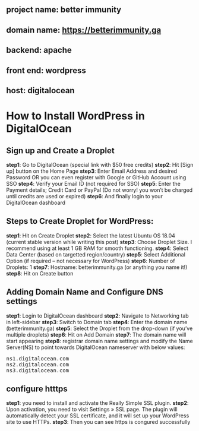 ## project name: better immunity
## domain name: https://betterimmunity.ga
## backend: apache
## front end: wordpress
## host: digitalocean

# How to Install WordPress in DigitalOcean

## Sign up and Create a Droplet

**step1**: Go to DigitalOcean (special link with $50 free credits)
**step2**: Hit [Sign up] button on the Home Page
**step3**: Enter Email Address and desired Password OR you can even register with Google or GitHub Account using SSO
**step4**: Verify your Email ID (not required for SSO)
**step5**: Enter the Payment details; Credit Card or PayPal (Do not worry! you won’t be charged until credits are used or expired)
**step6**: And finally login to your DigitalOcean dashboard


## Steps to Create Droplet for WordPress:

**step1**: Hit on Create Droplet
**step2**: Select the latest Ubuntu OS 18.04  (current stable version while writing this post)
**step3**: Choose Droplet Size. I recommend using at least 1 GB RAM for smooth functioning. **step4**: Select Data Center (based on targetted region/country)
**step5**: Select Additional Option (if required – not necessary for WordPress)
**step6**: Number of Droplets: 1
**step7**: Hostname: betterimmunity.ga (or anything you name it!)
**step8**: Hit on Create button

## Adding Domain Name and Configure DNS settings

**step1**: Login to DigitalOcean dashboard
**step2**: Navigate to Networking tab in left-sidebar
**step3**: Switch to Domain tab
**step4**: Enter the domain name (betterimmunity.ga)
**step5**: Select the Droplet from the drop-down (if you’ve multiple droplets)
**step6**: Hit on Add Domain
**step7**: The domain name will start appearing
**step8**:  registrar domain name settings and modify the Name Server(NS) to point towards DigitalOcean nameserver with below values:
<pre>
ns1.digitalocean.com
ns2.digitalocean.com
ns3.digitalocean.com 
</pre>

## configure htttps

**step1**:  you need to install and activate the Really Simple SSL plugin. 
**step2**: Upon activation, you need to visit Settings » SSL page. The plugin will automatically detect your SSL certificate, and it will set up your WordPress site to use HTTPs.
**step3**: Then you can see https is congured successfully





